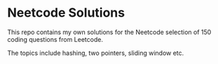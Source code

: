 # Neetcode Solutions

This repo contains my own solutions for the Neetcode selection of 150 coding questions from Leetcode. 

The topics include hashing, two pointers, sliding window etc.
